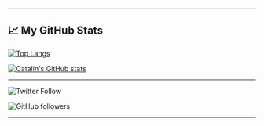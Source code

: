 

---

## &#x1f4c8; My GitHub Stats

[![Top Langs](https://github-readme-stats.vercel.app/api/top-langs/?username=vinaynpp&hide=java,html,css&theme=radical)](https://github.com/anuraghazra/github-readme-stats)

[![Catalin's GitHub stats](https://github-readme-stats.vercel.app/api?username=vinaynpp&theme=radical)](https://github.com/anuraghazra/github-readme-stats)


---


![Twitter Follow](https://img.shields.io/twitter/follow/vinaynpp?label=twitter&style=for-the-badge)

![GitHub followers](https://img.shields.io/github/followers/vinaynpp?label=github&style=for-the-badge)

---

<!--
**vinaynpp/vinaynpp** is a ✨ _special_ ✨ repository because its `README.md` (this file) appears on your GitHub profile.



Here are some ideas to get you started:

- 🔭 I’m currently working on ...
- 🌱 I’m currently learning ...
- 👯 I’m looking to collaborate on ...
- 🤔 I’m looking for help with ...
- 💬 Ask me about ...
- 📫 How to reach me: ...
- 😄 Pronouns: ...
- ⚡ Fun fact: ...
-->
